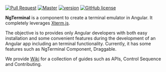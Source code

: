[![Pull Request](https://github.com/qwefgh90/ng-terminal/actions/workflows/test.yml/badge.svg?label=Pull%20Request)](https://github.com/qwefgh90/ng-terminal/actions)
[![Master](https://github.com/qwefgh90/ng-terminal/actions/workflows/deploy.yml/badge.svg?label=Master)](https://github.com/qwefgh90/ng-terminal/actions)
[![version](https://badge.fury.io/js/ng-terminal.svg)](https://www.npmjs.com/package/ng-terminal) [![GitHub license](https://img.shields.io/badge/license-MIT-blue.svg)]()

**NgTerminal** is a component to create a terminal emulator in Angular. It completely leverages [Xterm.js](https://xtermjs.org/).

The objective is to provides only Angular developers with both easy installation and some convenient features during the development of an Angular app including an terminal functionality. Currently, it has some features such as NgTerminal Component, Draggable.

We provide [Wiki](https://github.com/qwefgh90/ng-terminal/wiki) for a collection of guides such as APIs, Control Sequence and Contributing.
